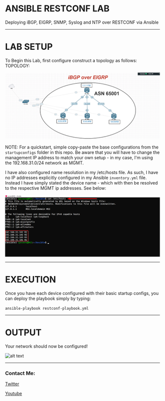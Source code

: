 # ANSIBLE RESTCONF LAB
Deploying iBGP, EIGRP, SNMP, Syslog and NTP over RESTCONF via Ansible

-----------------------------------------------------------------------------------
# LAB SETUP

To Begin this Lab, first configure construct a topology as follows:
TOPOLOGY:


![alt text](https://github.com/IPvZero/Ansible-RESTCONF/blob/master/images/labpic.png?raw=true)



NOTE: For a quickstart, simple copy-paste the base configurations from the ```startupconfigs``` folder in this repo.
Be aware that you will have to change the management IP address to match your own setup - in my case, I'm using the 192.168.31.0/24 network as MGMT.

I have also configured name resolution in my /etc/hosts file. As such, I have no IP addresses explicitly configured in my Ansible ```inventory.yml``` file.
Instead I have simply stated the device name - which with then be resolved to the respective MGMT ip addresses. See below:


![alt text](https://github.com/IPvZero/Ansible-RESTCONF/blob/master/images/etc.png?raw=true)

----------------------------------------------------------------------------------------------------
# EXECUTION

Once you have each device configured with their basic startup configs, you can deploy the playbook simply by typing: 


```ansible-playbook restconf-playbook.yml```

-------------------------------------------------------------------------------------------------------------------
# OUTPUT

Your network should now be configured!


![alt text](https://github.com/IPvZero/Ansible-RESTCONF/blob/master/images/complete.png?raw=true)


-----------------------------------------------------------------------------------------------------------------

### Contact Me:

[Twitter](https://twitter.com/IPvZero)

[Youtube](https://youtube.com/c/IPvZero)

